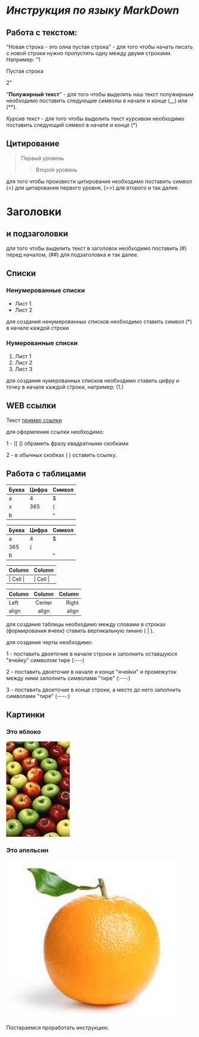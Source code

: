 # _Инструкция по языку MarkDown_

## __**Работа с текстом**__:

"Новая строка - это олна пустая строка" - для того чтобы начать писать с новой строки нужно пропустить одну между двумя строками. Например: 
"1

Пустая строка

2"

 "**Полужирный текст**" - для того чтобы выделить наш текст полужирным необходимо поставить следующие символы в начале и конце (__) или (**).



*Курсив текст* - для того чтобы выделить текст курсивом необходимо поставить следующий символ в начале и конце (*)

## Цитирование
> Первый уровень
>> Второй уровень

для того чтобы произвести цитирование необходимо поставить символ (>) для цитирования первого уровня, (>>) для второго и так далее.

# Заголовки 
## и подзаголовки 
для того чтобы выделить текст в заголовок необходимо поставить (#) перед началом, (##) для подзаголовка и так далее.

## Списки
### Ненумерованные списки
* Лист 1
* Лист 2

для создания ненумерованных списков необходимо ставить символ (*)  в начале каждой строки
### Нумерованные списки
1. Лист 1
2. Лист 2
3. Лист 3

для создания нумерованных списков необходимо ставить цифру и точку в начале каждой строки, например: (1.)

## WEB ссылки
Текст [пример ссылки](http.example.com "Всплывающая подсказка")

для оформления ссылки необходимо:

1 - ([  ]) обрамить фразу квадратными скобками

2 - в обычных скобках (  ) оставить ссылку.

## Работа с таблицами

Буква | Цифра | Символ
------ | ------|----------
a      | 4     | $
x      | 365    | (
b      |       | ^  

Буква|Цифра|Символ
---|---|---
a|4|$
 |365|(
b| |^  

Column | Column
------ | ------
\| Cell \|| \| Cell \|  


Column | Column | Column
:----- | :----: | -----:
Left   | Center | Right
align  | align  | align

для создания таблицы необходимо между словами в строках (формирования ячеек) ставить вертикальную линию ( | ).

для создания черты необходимо:

1 - поставить двоеточие в начале строки и заполнить оставшуюся "ячейку" символом тире (:---)

2 - поставить двоеточие в начале и конце "ячейки" и промежуток между ними заполнить символами "тире" (:---:)

3 - поставить двоеточие в конце строки, а место до него заполнить символами "тире" (----:)


## Картинки

### Это яблоко

![apple](apple.jpg)

### Это апельсин

![orange](orange.png) 

Постараемся проработать инструкцию.